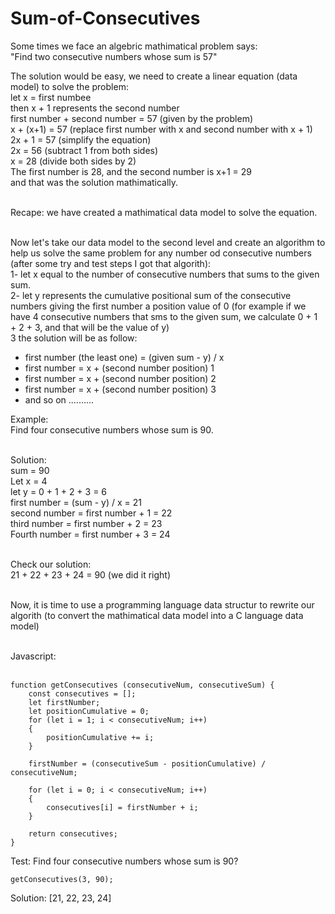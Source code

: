 # Sum-of-Consecutives
Some times we face an algebric mathimatical problem says:<br/>
"Find two consecutive numbers whose sum is 57"<br/>

The solution would be easy, we need to create a linear equation (data model) to solve the problem:<br/>
let x = first numbee<br/>
then  x + 1 represents the second number<br/>
first number + second number  = 57 (given by the problem)<br/>
x + (x+1) = 57 (replace first number with x and second number with x + 1)<br/>
2x + 1 = 57 (simplify the equation)<br/>
2x = 56 (subtract 1 from both sides)<br/>
x = 28 (divide both sides by 2)<br/>
The first number is 28, and the second number is x+1 = 29<br/>
and that was the solution mathimatically.<br/><br/>

Recape: we have created a mathimatical data model to solve the equation.<br/><br/>

Now let's take our data model to the second level and create an algorithm to help us solve the same problem for any number od consecutive numbers (after some try and test steps I got that algorith):<br/>
1- let x equal to the number of consecutive numbers that sums to the given sum.<br/>
2- let y represents the cumulative positional sum of the consecutive numbers giving the first number a position value of 0 (for example if we have 4 consecutive numbers that sms to the given sum, we calculate 0 + 1 + 2 + 3, and that will be the value of y)<br/>
3 the solution will be as follow:<br/>
- first number (the least one) = (given sum - y) / x
- first number = x + (second number position) 1
- first number = x + (second number position) 2
- first number = x + (second number position) 3
- and so on ..........

Example:<br/>
Find four consecutive numbers whose sum is 90.<br/><br/>

Solution:<br/>
sum = 90<br/>
Let x = 4<br/>
let y = 0 + 1 + 2 + 3 = 6<br/>
first number = (sum - y) / x = 21<br/>
second number = first number + 1 = 22<br/>
third number = first number + 2 = 23<br/>
Fourth number = first number + 3 = 24<br/><br/>

Check our solution:<br/>
21 + 22 + 23 + 24 = 90 (we did it right)<br/><br/>

Now, it is time to use a programming language data structur to rewrite our algorith (to convert the mathimatical data model into a C language data model)<br/><br/>

Javascript:<br/><br/>
```
function getConsecutives (consecutiveNum, consecutiveSum) {
    const consecutives = [];
    let firstNumber;
    let positionCumulative = 0;
    for (let i = 1; i < consecutiveNum; i++)
    {
        positionCumulative += i;
    }

    firstNumber = (consecutiveSum - positionCumulative) / consecutiveNum;
    
    for (let i = 0; i < consecutiveNum; i++)
    {
        consecutives[i] = firstNumber + i;
    }

    return consecutives;
}
```
Test:
Find four consecutive numbers whose sum is 90?
```
getConsecutives(3, 90);
```
Solution: [21, 22, 23, 24]

